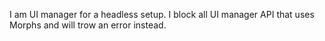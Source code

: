 I am UI manager for a headless setup.I block all UI manager API that uses Morphs and will trow an error instead.